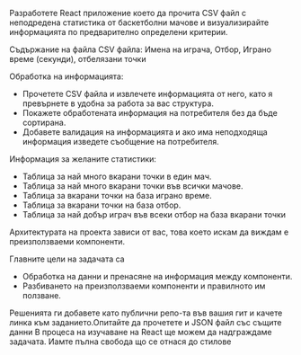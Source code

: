 Разработете React приложение което да прочита CSV файл с неподредена статистика от баскетболни мачове и визуализирайте информацията по предварително определени критерии.

Съдържание на файла CSV файла:
Имена на играча, Отбор, Играно време (секунди), отбелязани точки

Обработка на информацията:
- Прочетете CSV файла и извлечете информацията от него, като я превърнете в удобна за работа за вас структура.
- Покажете обработената информация на потребителя без да бъде сортирана.
- Добавете валидация на информацията и ако има неподходяща информация изведете съобщение на потребителя.

Информация за желаните статистики:
- Таблица за най много вкарани точки в един мач.
- Таблица за най много вкарани точки във всички мачове.
- Таблица за вкарани точки на база играно време.
- Таблица за вкарани точки на база отбор.
- Таблица за най добър играч във всеки отбор на база вкарани точки

Архитектурата на проекта зависи от вас, това което искам да виждам е преизползваеми компоненти.

Главните цели на задачата са
- Обработка на данни и пренасяне на информация между компоненти.
- Разбиването на преизползваеми компоненти и правилното им ползване.

Решенията ги добавете като публични репо-та във вашия гит и качете линка към заданието.Опитайте да прочетете и JSON файл със същите данни
В процеса на изучаване на React ще можем да надграждаме задачата.
Иамте пълна свобода що се отнася до стилове